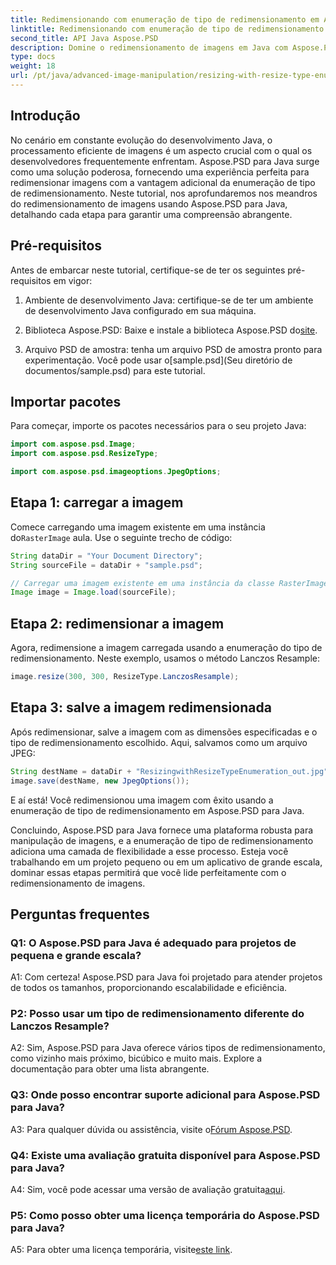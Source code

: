 ```yaml
---
title: Redimensionando com enumeração de tipo de redimensionamento em Aspose.PSD para Java
linktitle: Redimensionando com enumeração de tipo de redimensionamento
second_title: API Java Aspose.PSD
description: Domine o redimensionamento de imagens em Java com Aspose.PSD. Guia passo a passo usando a enumeração de tipo de redimensionamento.
type: docs
weight: 18
url: /pt/java/advanced-image-manipulation/resizing-with-resize-type-enumeration/
---
```

## Introdução

No cenário em constante evolução do desenvolvimento Java, o processamento eficiente de imagens é um aspecto crucial com o qual os desenvolvedores frequentemente enfrentam. Aspose.PSD para Java surge como uma solução poderosa, fornecendo uma experiência perfeita para redimensionar imagens com a vantagem adicional da enumeração de tipo de redimensionamento. Neste tutorial, nos aprofundaremos nos meandros do redimensionamento de imagens usando Aspose.PSD para Java, detalhando cada etapa para garantir uma compreensão abrangente.

## Pré-requisitos

Antes de embarcar neste tutorial, certifique-se de ter os seguintes pré-requisitos em vigor:

1. Ambiente de desenvolvimento Java: certifique-se de ter um ambiente de desenvolvimento Java configurado em sua máquina.

2. Biblioteca Aspose.PSD: Baixe e instale a biblioteca Aspose.PSD do[site](https://releases.aspose.com/psd/java/).

3.  Arquivo PSD de amostra: tenha um arquivo PSD de amostra pronto para experimentação. Você pode usar o[sample.psd](Seu diretório de documentos/sample.psd) para este tutorial.

## Importar pacotes

Para começar, importe os pacotes necessários para o seu projeto Java:

```java
import com.aspose.psd.Image;
import com.aspose.psd.ResizeType;

import com.aspose.psd.imageoptions.JpegOptions;
```

## Etapa 1: carregar a imagem

 Comece carregando uma imagem existente em uma instância do`RasterImage` aula. Use o seguinte trecho de código:

```java
String dataDir = "Your Document Directory";
String sourceFile = dataDir + "sample.psd";

// Carregar uma imagem existente em uma instância da classe RasterImage
Image image = Image.load(sourceFile);
```

## Etapa 2: redimensionar a imagem

Agora, redimensione a imagem carregada usando a enumeração do tipo de redimensionamento. Neste exemplo, usamos o método Lanczos Resample:

```java
image.resize(300, 300, ResizeType.LanczosResample);
```

## Etapa 3: salve a imagem redimensionada

Após redimensionar, salve a imagem com as dimensões especificadas e o tipo de redimensionamento escolhido. Aqui, salvamos como um arquivo JPEG:

```java
String destName = dataDir + "ResizingwithResizeTypeEnumeration_out.jpg";
image.save(destName, new JpegOptions());
```

E aí está! Você redimensionou uma imagem com êxito usando a enumeração de tipo de redimensionamento em Aspose.PSD para Java.

Concluindo, Aspose.PSD para Java fornece uma plataforma robusta para manipulação de imagens, e a enumeração de tipo de redimensionamento adiciona uma camada de flexibilidade a esse processo. Esteja você trabalhando em um projeto pequeno ou em um aplicativo de grande escala, dominar essas etapas permitirá que você lide perfeitamente com o redimensionamento de imagens.

## Perguntas frequentes

### Q1: O Aspose.PSD para Java é adequado para projetos de pequena e grande escala?

A1: Com certeza! Aspose.PSD para Java foi projetado para atender projetos de todos os tamanhos, proporcionando escalabilidade e eficiência.

### P2: Posso usar um tipo de redimensionamento diferente do Lanczos Resample?

A2: Sim, Aspose.PSD para Java oferece vários tipos de redimensionamento, como vizinho mais próximo, bicúbico e muito mais. Explore a documentação para obter uma lista abrangente.

### Q3: Onde posso encontrar suporte adicional para Aspose.PSD para Java?

 A3: Para qualquer dúvida ou assistência, visite o[Fórum Aspose.PSD](https://forum.aspose.com/c/psd/34).

### Q4: Existe uma avaliação gratuita disponível para Aspose.PSD para Java?

 A4: Sim, você pode acessar uma versão de avaliação gratuita[aqui](https://releases.aspose.com/).

### P5: Como posso obter uma licença temporária do Aspose.PSD para Java?

 A5: Para obter uma licença temporária, visite[este link](https://purchase.aspose.com/temporary-license/).